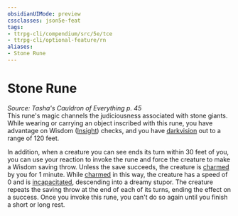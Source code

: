 ```yaml
---
obsidianUIMode: preview
cssclasses: json5e-feat
tags:
- ttrpg-cli/compendium/src/5e/tce
- ttrpg-cli/optional-feature/rn
aliases:
- Stone Rune
---
```

# Stone Rune
*Source: Tasha's Cauldron of Everything p. 45*  
This rune's magic channels the judiciousness associated with stone giants. While wearing or carrying an object inscribed with this rune, you have advantage on Wisdom ([Insight](Інструменти%20ДМ/CLI/rules/skills.md#Insight)) checks, and you have [darkvision](Інструменти%20ДМ/CLI/rules/senses.md#Darkvision) out to a range of 120 feet.

In addition, when a creature you can see ends its turn within 30 feet of you, you can use your reaction to invoke the rune and force the creature to make a Wisdom saving throw. Unless the save succeeds, the creature is [charmed](Інструменти%20ДМ/CLI/rules/conditions.md#Charmed) by you for 1 minute. While [charmed](Інструменти%20ДМ/CLI/rules/conditions.md#Charmed) in this way, the creature has a speed of 0 and is [incapacitated](Інструменти%20ДМ/CLI/rules/conditions.md#Incapacitated), descending into a dreamy stupor. The creature repeats the saving throw at the end of each of its turns, ending the effect on a success. Once you invoke this rune, you can't do so again until you finish a short or long rest.